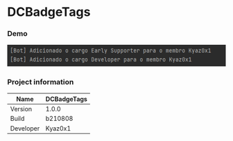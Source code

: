 # DCBadgeTags

### Demo
<img src="img/DCBadgeTags.png" />

### Project information
|Name| DCBadgeTags |
|----|--|
|Version|1.0.0|
|Build|b210808|
|Developer|Kyaz0x1|
